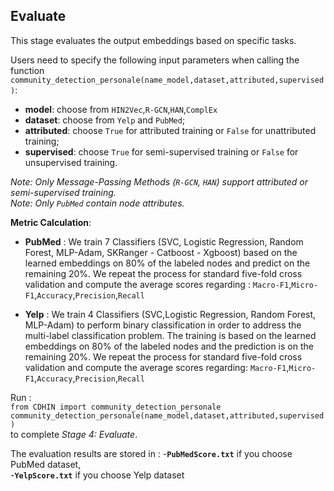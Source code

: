 ## Evaluate

This stage evaluates the output embeddings based on specific tasks.

Users need to specify the following input parameters when calling the function 
```community_detection_personale(name_model,dataset,attributed,supervised)```:
- **model**: choose from ```HIN2Vec```,```R-GCN```,```HAN```,```ComplEx```
- **dataset**: choose from ```Yelp``` and ```PubMed```;
- **attributed**: choose ```True``` for attributed training or ```False``` for unattributed training;
- **supervised**: choose ```True``` for semi-supervised training or ```False``` for unsupervised training.

*Note: Only Message-Passing Methods (```R-GCN```, ```HAN```) support attributed or semi-supervised training.* <br /> 
*Note: Only ```PubMed``` contain node attributes.*

**Metric Calculation**: <br />
- **PubMed** : We train 7 Classifiers (SVC, Logistic Regression, Random Forest, MLP-Adam, SKRanger - Catboost - Xgboost) based on the learned embeddings on 80% of the labeled nodes and predict on the remaining 20%. We repeat the process for standard five-fold cross validation and compute the average scores regarding :
 ```Macro-F1```,```Micro-F1```,```Accuracy```,```Precision```,```Recall```

- **Yelp** : We train 4 Classifiers (SVC,Logistic Regression, Random Forest, MLP-Adam) to perform binary classification in order to address the multi-label classification problem. The training is based on the learned embeddings on 80% of the labeled nodes and the prediction is on the remaining 20%. We repeat the process for standard five-fold cross validation and compute the average scores regarding:
 ```Macro-F1```,```Micro-F1```,```Accuracy```,```Precision```,```Recall```

Run :<br />
```from CDHIN import community_detection_personale```<br />
```community_detection_personale(name_model,dataset,attributed,supervised)```<br />
to complete *Stage 4: Evaluate*.

The evaluation results are stored in :
-**```PubMedScore.txt```** if you choose PubMed dataset,<br />
-**```YelpScore.txt```** if you choose Yelp dataset